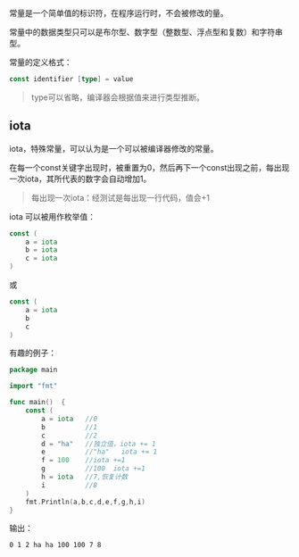 常量是一个简单值的标识符，在程序运行时，不会被修改的量。

常量中的数据类型只可以是布尔型、数字型（整数型、浮点型和复数）和字符串型。

常量的定义格式：

```go
const identifier [type] = value
```

> type可以省略，编译器会根据值来进行类型推断。

## iota

iota，特殊常量，可以认为是一个可以被编译器修改的常量。

在每一个const关键字出现时，被重置为0，然后再下一个const出现之前，每出现一次iota，其所代表的数字会自动增加1。

> 每出现一次iota：经测试是每出现一行代码，值会+1

iota 可以被用作枚举值：

```go
const (
    a = iota
    b = iota
    c = iota
)
```

或

```go
const (
    a = iota
    b
    c
)
```

有趣的例子：

```go
package main

import "fmt"

func main()  {
    const (
        a = iota   //0
        b          //1
        c          //2
        d = "ha"   //独立值，iota += 1
        e          //"ha"   iota += 1
        f = 100    //iota +=1
        g          //100  iota +=1
        h = iota   //7,恢复计数
        i          //8
    )
    fmt.Println(a,b,c,d,e,f,g,h,i)
}
```

输出：

```
0 1 2 ha ha 100 100 7 8
```



